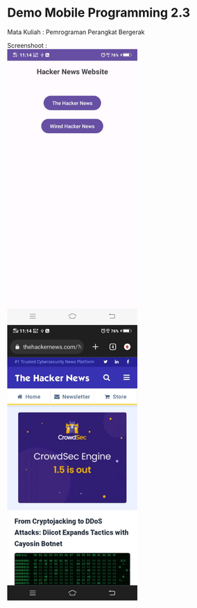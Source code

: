 # Demo Mobile Programming 2.3    
Mata Kuliah : Pemrograman Perangkat Bergerak   
   
Screenshoot :  
<img src="/Mobile-Programming-2.3/image/ss1.jpeg" width="300px">
<img src="/Mobile-Programming-2.3/image/ss2.jpeg" width="300px">
